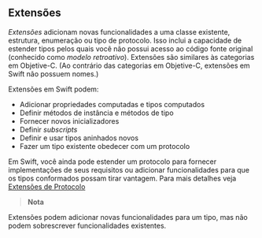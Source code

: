 ## Extensões

_Extensões_ adicionam novas funcionalidades a uma classe existente, estrutura, enumeração ou tipo de protocolo. Isso inclui a capacidade de estender tipos pelos quais você não possui acesso ao código fonte original (conhecido como _modelo retroativo_). 
Extensões são similares às categorias em Objetive-C. (Ao contrário das categorias em Objetive-C, extensões em Swift não possuem nomes.) 

Extensões em Swift podem: 

* Adicionar propriedades computadas e tipos computados 
* Definir métodos de instância e métodos de tipo 
* Fornecer novos inicializadores 
* Definir _subscripts_ 
* Definir e usar tipos aninhados novos
* Fazer um tipo existente obedecer com um protocolo 

Em Swift, você ainda pode estender um protocolo para fornecer implementações de seus requisitos ou adicionar funcionalidades para que os tipos conformados possam tirar vantagem. Para mais detalhes veja [Extensões de Protocolo](guia/protocolos.md#extensoesdeprotocolo) 

> **Nota** 
>
Extensões podem adicionar novas funcionalidades para um tipo, mas não podem sobrescrever funcionalidades existentes.